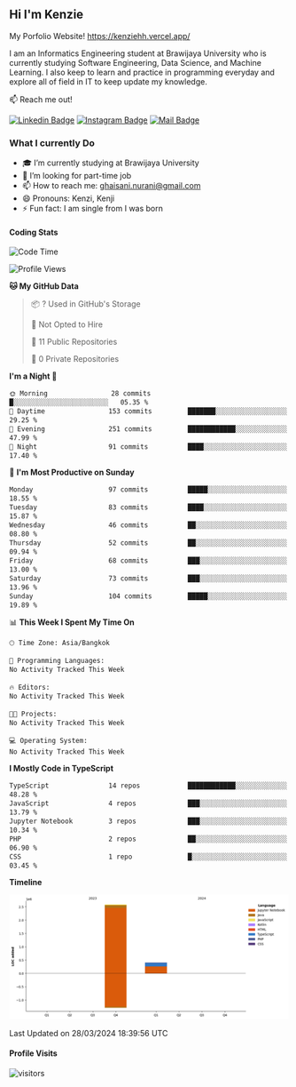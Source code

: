 ## Hi I'm Kenzie

My Porfolio Website!
https://kenziehh.vercel.app/

I am an Informatics Engineering student at Brawijaya University who is currently studying Software Engineering, Data Science, and Machine Learning. I also keep to learn and practice in programming everyday and explore all of field in IT to keep update my knowledge.

:mailbox: Reach me out!

[![Linkedin Badge](https://img.shields.io/badge/-Kenzie_Taqiyassar-0e76a8?style=flat&labelColor=0e76a8&logo=linkedin&logoColor=white)](https://www.linkedin.com/in/kenzie-taqiyassar-37458b1aa/) 
[![Instagram Badge](https://img.shields.io/badge/-@__kenziehh_-e84393?style=flat&labelColor=e84393&logo=instagram&logoColor=white)](https://www.instagram.com/_kenziehh/) 
[![Mail Badge](https://img.shields.io/badge/-ghaisani.nurani-c0392b?style=flat&labelColor=c0392b&logo=gmail&logoColor=white)](mailto:ghaisani.nurani@gmail.com)

### What I currently Do

- 🎓 I’m currently studying at Brawijaya University
- 💼 I’m looking for part-time job
- 📫 How to reach me: ghaisani.nurani@gmail.com
- 😄 Pronouns: Kenzi, Kenji
- ⚡ Fun fact: I am single from I was born

#### Coding Stats
<!--START_SECTION:waka-->
![Code Time](http://img.shields.io/badge/Code%20Time-287%20hrs%2013%20mins-blue)

![Profile Views](http://img.shields.io/badge/Profile%20Views-1-blue)

**🐱 My GitHub Data** 

> 📦 ? Used in GitHub's Storage 
 > 
> 🚫 Not Opted to Hire
 > 
> 📜 11 Public Repositories 
 > 
> 🔑 0 Private Repositories 
 > 
**I'm a Night 🦉** 

```text
🌞 Morning                28 commits          █░░░░░░░░░░░░░░░░░░░░░░░░   05.35 % 
🌆 Daytime                153 commits         ███████░░░░░░░░░░░░░░░░░░   29.25 % 
🌃 Evening                251 commits         ████████████░░░░░░░░░░░░░   47.99 % 
🌙 Night                  91 commits          ████░░░░░░░░░░░░░░░░░░░░░   17.40 % 
```
📅 **I'm Most Productive on Sunday** 

```text
Monday                   97 commits          █████░░░░░░░░░░░░░░░░░░░░   18.55 % 
Tuesday                  83 commits          ████░░░░░░░░░░░░░░░░░░░░░   15.87 % 
Wednesday                46 commits          ██░░░░░░░░░░░░░░░░░░░░░░░   08.80 % 
Thursday                 52 commits          ██░░░░░░░░░░░░░░░░░░░░░░░   09.94 % 
Friday                   68 commits          ███░░░░░░░░░░░░░░░░░░░░░░   13.00 % 
Saturday                 73 commits          ███░░░░░░░░░░░░░░░░░░░░░░   13.96 % 
Sunday                   104 commits         █████░░░░░░░░░░░░░░░░░░░░   19.89 % 
```


📊 **This Week I Spent My Time On** 

```text
🕑︎ Time Zone: Asia/Bangkok

💬 Programming Languages: 
No Activity Tracked This Week

🔥 Editors: 
No Activity Tracked This Week

🐱‍💻 Projects: 
No Activity Tracked This Week

💻 Operating System: 
No Activity Tracked This Week
```

**I Mostly Code in TypeScript** 

```text
TypeScript               14 repos            ████████████░░░░░░░░░░░░░   48.28 % 
JavaScript               4 repos             ███░░░░░░░░░░░░░░░░░░░░░░   13.79 % 
Jupyter Notebook         3 repos             ███░░░░░░░░░░░░░░░░░░░░░░   10.34 % 
PHP                      2 repos             ██░░░░░░░░░░░░░░░░░░░░░░░   06.90 % 
CSS                      1 repo              █░░░░░░░░░░░░░░░░░░░░░░░░   03.45 % 
```



**Timeline**

![Lines of Code chart](https://raw.githubusercontent.com/kenziehh/kenziehh/master/assets/bar_graph.png)


 Last Updated on 28/03/2024 18:39:56 UTC
<!--END_SECTION:waka-->


#### Profile Visits

![visitors](https://visitor-badge.glitch.me/badge?page_id=kenziehh.kenziehh)





